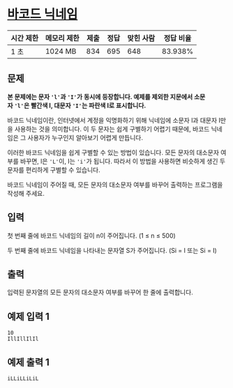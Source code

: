 # [바코드 닉네임](https://www.acmicpc.net/problem/32288)

| 시간 제한 | 메모리 제한 | 제출 | 정답 | 맞힌 사람 | 정답 비율 |
| --- | --- | --- | --- | --- | --- |
| 1 초 | 1024 MB | 834 | 695 | 648 | 83.938% |

## 문제

**본 문제에는 문자 `'l'`과 `'I'`가 동시에 등장합니다. 예제를 제외한 지문에서 소문자 `'l'`은 빨간색 l, 대문자 `'I'`는 파란색 I로 표시합니다.**

바코드 닉네임이란, 인터넷에서 계정을 익명화하기 위해 닉네임에 소문자 l과 대문자 I만을 사용하는 것을 의미합니다. 이 두 문자는 쉽게 구별하기 어렵기 때문에, 바코드 닉네임은 그 사용자가 누구인지 알아보기 어렵게 만듭니다.

이러한 바코드 닉네임을 쉽게 구별할 수 있는 방법이 있습니다. 모든 문자의 대소문자 여부를 바꾸면, l은 `'L'`이, I는 `'i'`가 됩니다. 따라서 이 방법을 사용하면 비슷하게 생긴 두 문자를 편리하게 구별할 수 있습니다.

바코드 닉네임이 주어질 때, 모든 문자의 대소문자 여부를 바꾸어 출력하는 프로그램을 작성해 주세요.

## 입력

첫 번째 줄에 바코드 닉네임의 길이 n이 주어집니다. (1 ≤ n ≤ 500)

두 번째 줄에 바코드 닉네임을 나타내는 문자열 S가 주어집니다. (Si = l 또는 Si = I)

## 출력

입력된 문자열의 모든 문자의 대소문자 여부를 바꾸어 한 줄에 출력합니다.

## 예제 입력 1

```
10
IllIllIlIl

```

## 예제 출력 1

```
iLLiLLiLiL
```

